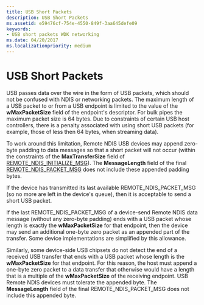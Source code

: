 ```yaml
---
title: USB Short Packets
description: USB Short Packets
ms.assetid: e59476cf-754e-4550-849f-3aa645defe09
keywords:
- USB short packets WDK networking
ms.date: 04/20/2017
ms.localizationpriority: medium
---
```


# USB Short Packets





USB passes data over the wire in the form of USB packets, which should not be confused with NDIS or networking packets. The maximum length of a USB packet to or from a USB endpoint is limited to the value of the **wMaxPacketSize** field of the endpoint's descriptor. For bulk pipes the maximum packet size is 64 bytes. Due to constraints of certain USB host controllers, there is a penalty associated with using short USB packets (for example, those of less then 64 bytes, when streaming data).

To work around this limitation, Remote NDIS USB devices may append zero-byte padding to data messages so that a short packet will not occur (within the constraints of the **MaxTransferSize** field of [REMOTE\_NDIS\_INITIALIZE\_MSG](remote-ndis-initialize-msg.md)). The **MessageLength** field of the final [REMOTE\_NDIS\_PACKET\_MSG](remote-ndis-packet-msg.md) does not include these appended padding bytes.

If the device has transmitted its last available REMOTE\_NDIS\_PACKET\_MSG (so no more are left in the device's queue), then it is acceptable to send a short USB packet.

If the last REMOTE\_NDIS\_PACKET\_MSG of a device-send Remote NDIS data message (without any zero-byte padding) ends with a USB packet whose length is exactly the **wMaxPacketSize** for that endpoint, then the device may send an additional one-byte zero packet as an appended part of the transfer. Some device implementations are simplified by this allowance.

Similarly, some device-side USB chipsets do not detect the end of a received USB transfer that ends with a USB packet whose length is the **wMaxPacketSize** for that endpoint. For this reason, the host must append a one-byte zero packet to a data transfer that otherwise would have a length that is a multiple of the **wMaxPacketSize** of the receiving endpoint. USB Remote NDIS devices must tolerate the appended byte. The **MessageLength** field of the final REMOTE\_NDIS\_PACKET\_MSG does not include this appended byte.

 

 






